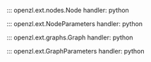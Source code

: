::: openzl.ext.nodes.Node
    handler: python

::: openzl.ext.NodeParameters
    handler: python

::: openzl.ext.graphs.Graph
    handler: python

::: openzl.ext.GraphParameters
    handler: python
